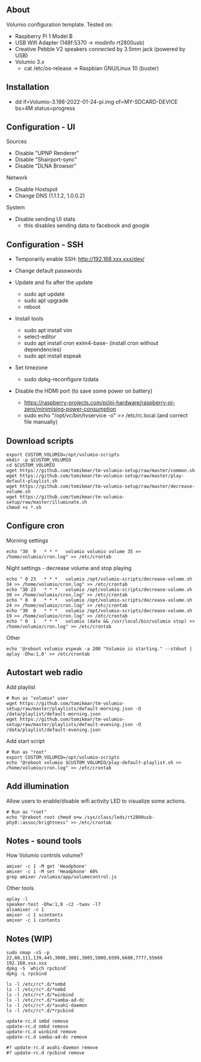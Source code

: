 About
-----

Volumio configuration template. Tested on:

  * Raspberry Pi 1 Model B
  * USB Wifi Adapter (148f:5370 -> modinfo rt2800usb)
  * Creative Pebble V2 speakers connected by 3.5mm jack (powered by USB)
  * Volumio 3.x
    * cat /etc/os-release -> Raspbian GNU/Linux 10 (buster)



Installation
------------

  * dd if=Volumio-3.198-2022-01-24-pi.img of=MY-SDCARD-DEVICE  bs=4M status=progress



Configuration - UI
------------------

Sources

  * Disable "UPNP Renderer"
  * Disable "Shairport-sync"
  * Disable "DLNA Browser"

Network

  * Disable Hostspot
  * Change DNS (1.1.1.2, 1.0.0.2)

System

  * Disable sending UI stats
    * this disables sending data to facebook and google



Configuration - SSH
-------------------

  * Temporarily enable SSH: http://192.168.xxx.xxx/dev/

  * Change default passwords

  * Update and fix after the update
    * sudo apt update
    * sudo apt upgrade
    * reboot

  * Install tools 
    * sudo apt install vim
    * select-editor
    * sudo apt install cron exim4-base- (install cron without dependencies)
    * sudo apt install espeak

  * Set timezone
    * sudo dpkg-reconfigure tzdata

  * Disable the HDMI port (to save some power on battery)
    * https://raspberry-projects.com/pi/pi-hardware/raspberry-pi-zero/minimising-power-consumption
    * sudo echo "/opt/vc/bin/tvservice -o" >> /etc/rc.local   (and correct file manually)



Download scripts
----------------

```
export CUSTOM_VOLUMIO=/opt/volumio-scripts
mkdir -p $CUSTOM_VOLUMIO
cd $CUSTOM_VOLUMIO
wget https://github.com/tomikmar/tm-volumio-setup/raw/master/common.sh
wget https://github.com/tomikmar/tm-volumio-setup/raw/master/play-default-playlist.sh
wget https://github.com/tomikmar/tm-volumio-setup/raw/master/decrease-volume.sh
wget https://github.com/tomikmar/tm-volumio-setup/raw/master/illuminate.sh
chmod +x *.sh

```



Configure cron
--------------

Morning settings
```
echo "30  9   * * *   volumio volumio volume 35 >> /home/volumio/cron.log" >> /etc/crontab
```

Night settings - decrease volume and stop playing
```
echo " 0 23   * * *   volumio /opt/volumio-scripts/decrease-volume.sh 34 >> /home/volumio/cron.log" >> /etc/crontab
echo "30 23   * * *   volumio /opt/volumio-scripts/decrease-volume.sh 30 >> /home/volumio/cron.log" >> /etc/crontab 
echo " 0  0   * * *   volumio /opt/volumio-scripts/decrease-volume.sh 24 >> /home/volumio/cron.log" >> /etc/crontab 
echo "30  0   * * *   volumio /opt/volumio-scripts/decrease-volume.sh 19 >> /home/volumio/cron.log" >> /etc/crontab
echo " 0  1   * * *   volumio (date && /usr/local/bin/volumio stop) >> /home/volumio/cron.log" >> /etc/crontab
```

Other
```
echo '@reboot volumio espeak -a 200 "Volumio is starting." --stdout | aplay -Dhw:1,0' >> /etc/crontab
```



Autostart web radio
-------------------

Add playlist

```
# Run as "volumio" user
wget https://github.com/tomikmar/tm-volumio-setup/raw/master/playlists/default-morning.json -O /data/playlist/default-morning.json 
wget https://github.com/tomikmar/tm-volumio-setup/raw/master/playlists/default-evening.json -O /data/playlist/default-evening.json 
```

Add start script

```
# Run as "root"
export CUSTOM_VOLUMIO=/opt/volumio-scripts
echo "@reboot volumio $CUSTOM_VOLUMIO/play-default-playlist.sh >> /home/volumio/cron.log" >> /etc/crontab
```



Add illumination
----------------

Allow users to enable/disable wifi activity LED to visualize some actions.

```
# Run as "root"
echo "@reboot root chmod o+w /sys/class/leds/rt2800usb-phy0::assoc/brightness" >> /etc/crontab
```



Notes - sound tools
-------------------

How Volumio controls volume?

```
amixer -c 1 -M get 'Headphone'
amixer -c 1 -M set 'Headphone' 60%
grep amixer /volumio/app/volumecontrol.js
```

Other tools

```
aplay -l
speaker-test -Dhw:1,0 -c2 -twav -l7
alsamixer -c 1
amixer -c 1 scontents
amixer -c 1 contents
```



Notes (WIP)
-----------

```
sudo nmap -sS -p 22,80,111,139,445,3000,3001,3005,5000,6599,6600,7777,55669 192.168.xxx.xxx
dpkg -S `which rpcbind`
dpkg -L rpcbind
```

```
ls -l /etc/rc*.d/*smbd
ls -l /etc/rc*.d/*nmbd
ls -l /etc/rc*.d/*winbind
ls -l /etc/rc*.d/*samba-ad-dc
ls -l /etc/rc*.d/*avahi-daemon
ls -l /etc/rc*.d/*rpcbind
```

```
update-rc.d smbd remove
update-rc.d nmbd remove
update-rc.d winbind remove
update-rc.d samba-ad-dc remove

#? update-rc.d avahi-daemon remove
#? update-rc.d rpcbind remove
```

